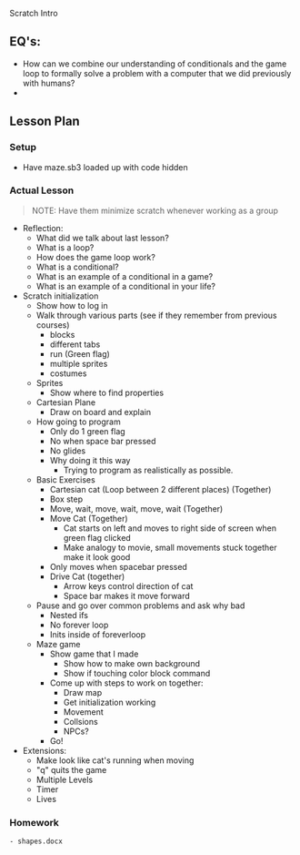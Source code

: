 Scratch Intro

## EQ's:

- How can we combine our understanding of conditionals and the game loop
  to formally solve a problem with a computer that we did previously with humans?
- 

## Lesson Plan

### Setup

- Have maze.sb3 loaded up with code hidden

### Actual Lesson

> NOTE: Have them minimize scratch whenever working as a group

- Reflection:
    - What did we talk about last lesson?
    - What is a loop?
    - How does the game loop work?
    - What is a conditional?
    - What is an example of a conditional in a game?
    - What is an example of a conditional in your life?
- Scratch initialization
    - Show how to log in
    - Walk through various parts (see if they remember from previous courses)
        - blocks
        - different tabs
        - run (Green flag)
        - multiple sprites
        - costumes
    - Sprites
        - Show where to find properties
    - Cartesian Plane
        - Draw on board and explain
    - How going to program
        - Only do 1 green flag
        - No when space bar pressed
        - No glides
        - Why doing it this way
            - Trying to program as realistically as possible.
    - Basic Exercises
        - Cartesian cat (Loop between 2 different places) (Together)
        - Box step
        - Move, wait, move, wait, move, wait (Together)
        - Move Cat (Together)
            - Cat starts on left and moves to right side of screen when green flag clicked
            - Make analogy to movie, small movements stuck together make it look good
        - Only moves when spacebar pressed
        - Drive Cat (together)
            - Arrow keys control direction of cat
            - Space bar makes it move forward
    - Pause and go over common problems and ask why bad
        - Nested ifs
        - No forever loop
        - Inits inside of foreverloop
    - Maze game
        - Show game that I made
            - Show how to make own background
            - Show if touching color block command
        - Come up with steps to work on together:
            - Draw map
            - Get initialization working
            - Movement
            - Collsions
            - NPCs?
        - Go!
- Extensions:
    - Make look like cat's running when moving
    - "q" quits the game
    - Multiple Levels
    - Timer
    - Lives

### Homework
    - shapes.docx
